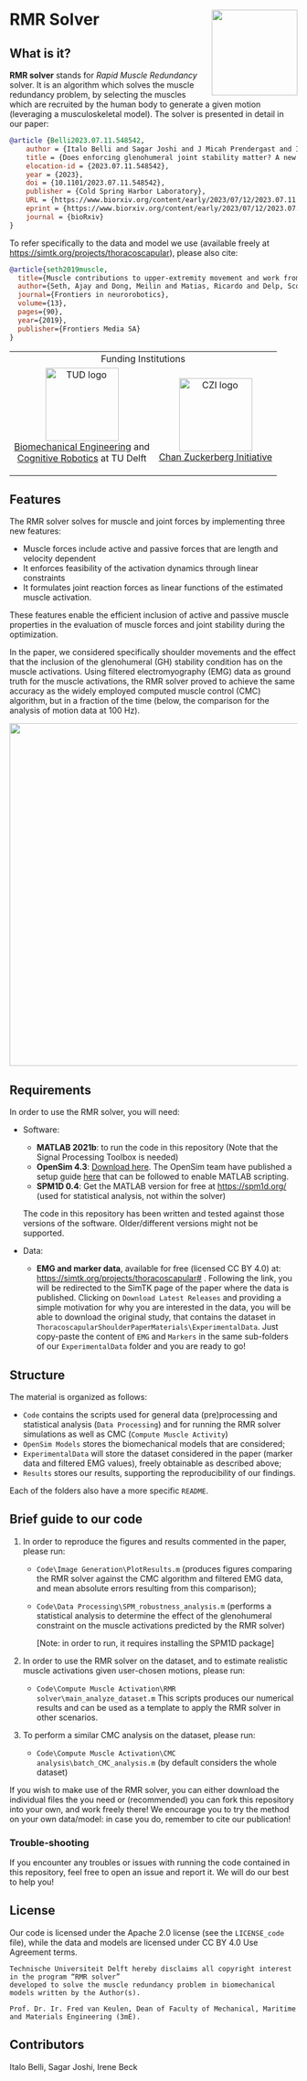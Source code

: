 # RMR Solver [<img align="right" src="https://github.com/ComputationalBiomechanicsLab/rmr-solver/assets/50029203/efb31852-625c-4456-91c5-ed7fc3ac80b3" width=150>](https://zenodo.org/record/8359200)

## What is it?

**RMR solver** stands for _Rapid Muscle Redundancy_ solver. It is an algorithm which solves the muscle redundancy problem, by selecting the muscles which are recruited by the human body to generate a given motion (leveraging a musculoskeletal model). The solver is presented in detail in our paper:

```bib
@article {Belli2023.07.11.548542,
	author = {Italo Belli and Sagar Joshi and J Micah Prendergast and Irene Beck and Cosimo Della Santina and Luka Peternel and Ajay Seth},
	title = {Does enforcing glenohumeral joint stability matter? A new rapid muscle redundancy solver highlights the importance of non-superficial shoulder muscles},
	elocation-id = {2023.07.11.548542},
	year = {2023},
	doi = {10.1101/2023.07.11.548542},
	publisher = {Cold Spring Harbor Laboratory},
	URL = {https://www.biorxiv.org/content/early/2023/07/12/2023.07.11.548542},
	eprint = {https://www.biorxiv.org/content/early/2023/07/12/2023.07.11.548542.full.pdf},
	journal = {bioRxiv}
}
```

To refer specifically to the data and model we use (available freely at https://simtk.org/projects/thoracoscapular), please also cite:

```bib
@article{seth2019muscle,
  title={Muscle contributions to upper-extremity movement and work from a musculoskeletal model of the human shoulder},
  author={Seth, Ajay and Dong, Meilin and Matias, Ricardo and Delp, Scott},
  journal={Frontiers in neurorobotics},
  volume={13},
  pages={90},
  year={2019},
  publisher={Frontiers Media SA}
}
```

<table align="center">
  <tr>
    <td colspan="2" align="center">Funding Institutions</td>
  </tr>
  <tr>
    <td align="center">
      <a>
        <img src="https://user-images.githubusercontent.com/50029203/226883398-97b28065-e144-493b-8a6c-5cbbd9000411.png" alt="TUD logo" height="128">
        <br />
        <a href="https://www.tudelft.nl/3me/over/afdelingen/biomechanical-engineering">Biomechanical Engineering</a> and <br />
        <a href="https://www.tudelft.nl/3me/over/afdelingen/cognitive-robotics-cor">Cognitive Robotics</a> at TU Delft</p>
      </a>
    </td>
    <td align="center">
      <a href="https://chanzuckerberg.com/">
        <img src="https://user-images.githubusercontent.com/50029203/226883506-fbb59348-38a4-43f9-93c9-2c7b8ba63619.png" alt="CZI logo" width="128" height="128">
        <br />
        Chan Zuckerberg Initiative
      </a>
    </td>
  </tr>
</table>

## Features
The RMR solver solves for muscle and joint forces by implementing three new features: 

- Muscle forces include active and passive forces that are length and velocity dependent
- It enforces feasibility of the activation dynamics through linear constraints
- It formulates joint reaction forces as linear functions of the estimated muscle activation.

These features enable the efficient inclusion of active and passive muscle properties in the evaluation of muscle forces and joint stability during the optimization. 

In the paper, we considered specifically shoulder movements and the effect that the inclusion of the glenohumeral (GH) stability condition has on the muscle activations. Using filtered electromyography (EMG) data as ground truth for the muscle activations, the RMR solver proved to achieve the same accuracy as the widely employed computed muscle control (CMC) algorithm, but in a fraction of the time (below, the comparison for the analysis of motion data at 100 Hz).

<p align="center" width="100%">
    <img src='https://user-images.githubusercontent.com/50029203/221613483-3b5178cd-b777-4f54-a2a7-b8ce8f3e16e2.png' width=600>
</p>

## Requirements
In order to use the RMR solver, you will need:

- Software:

    -  **MATLAB 2021b**: to run the code in this repository (Note that the Signal Processing Toolbox is needed)
    - **OpenSim 4.3**: [Download here](https://simtk.org/frs/?group_id=91). The OpenSim team have published a setup guide [here](https://simtk-confluence.stanford.edu:8443/display/OpenSim/Scripting+with+Matlab) that can be followed to enable MATLAB scripting.
    - **SPM1D 0.4**: Get the MATLAB version for free at https://spm1d.org/ (used for statistical analysis, not within the solver)

    The code in this repository has been written and tested against those versions of the software. Older/different versions might not be supported.

- Data:

    - **EMG and marker data**, available for free (licensed CC BY 4.0) at: https://simtk.org/projects/thoracoscapular# . Following the link, you will be redirected to the SimTK page of the paper where the data is published. Clicking on `Download Latest Releases` and providing a simple motivation for why you are interested in the data, you will be able to download the original study, that contains the dataset in `ThoracoscapularShoulderPaperMaterials\ExperimentalData`. Just copy-paste the content of `EMG` and `Markers` in the same sub-folders of our `ExperimentalData` folder and you are ready to go! 
## Structure
The material is organized as follows:
- `Code` contains the scripts used for general data (pre)processing and statistical analysis (`Data Processing`) and for running the RMR solver simulations as well as CMC (`Compute Muscle Activity`)
- `OpenSim Models` stores the biomechanical models that are considered;
- `ExperimentalData` will store the dataset considered in the paper (marker data and filtered EMG values), freely obtainable as described above;
- `Results` stores our results, supporting the reproducibility of our findings.

Each of the folders also have a more specific `README`.

## Brief guide to our code

1. In order to reproduce the figures and results commented in the paper, please run:
    - `Code\Image Generation\PlotResults.m` (produces figures comparing the RMR solver against the CMC algorithm and filtered EMG data, and mean absolute errors resulting from this comparison);
    - `Code\Data Processing\SPM_robustness_analysis.m` (performs a statistical analysis to determine the effect of the glenohumeral constraint on the muscle activations predicted by the RMR solver) 
    
      [Note: in order to run, it requires installing the SPM1D package]

2. In order to use the RMR solver on the dataset, and to estimate realistic muscle activations given user-chosen motions, please run:
    - `Code\Compute Muscle Activation\RMR solver\main_analyze_dataset.m`
  This scripts produces our numerical results and can be used as a template to apply the RMR solver in other scenarios.


3. To perform a similar CMC analysis on the dataset, please run:
    - `Code\Compute Muscle Activation\CMC analysis\batch_CMC_analysis.m` (by default considers the whole dataset)


If you wish to make use of the RMR solver, you can either download the individual files the you need or (recommended) you can fork this repository into your own, and work freely there! We encourage you to try the method on your own data/model: in case you do, remember to cite our publication!

### Trouble-shooting
If you encounter any troubles or issues with running the code contained in this repository, feel free to open an issue and report it. We will do our best to help you!


## License
Our code is licensed under the Apache 2.0 license (see the `LICENSE_code` file), while the data and models are licensed under CC BY 4.0 Use Agreement terms.
```
Technische Universiteit Delft hereby disclaims all copyright interest in the program “RMR solver”
developed to solve the muscle redundancy problem in biomechanical models written by the Author(s).

Prof. Dr. Ir. Fred van Keulen, Dean of Faculty of Mechanical, Maritime and Materials Engineering (3mE).
```
## Contributors
Italo Belli, Sagar Joshi, Irene Beck
